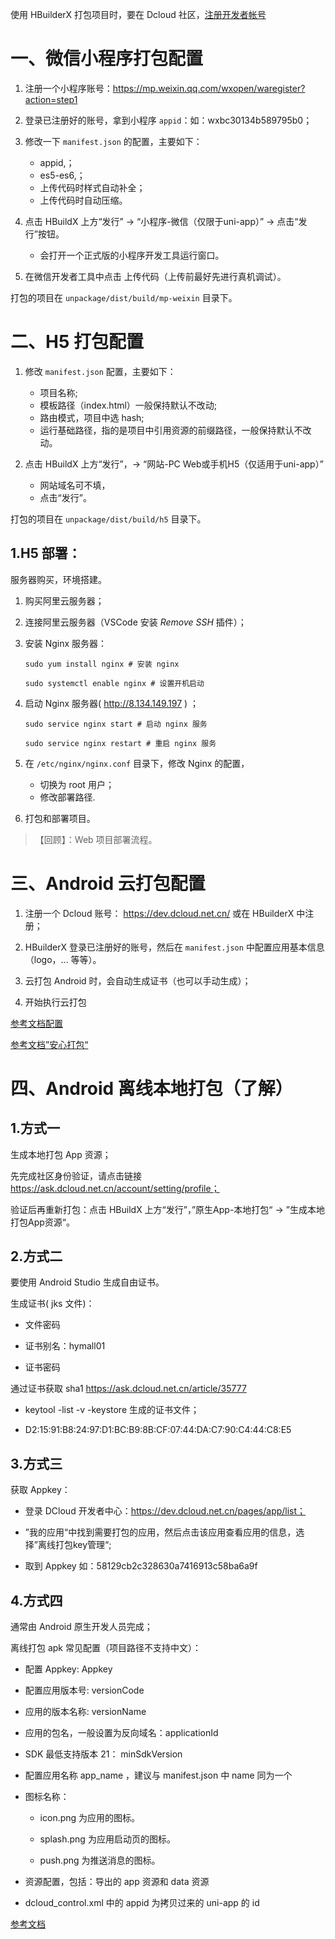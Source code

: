 

使用 HBuilderX 打包项目时，要在 Dcloud 社区，[注册开发者帐号](https://ask.dcloud.net.cn/account/setting/profile )

# 一、微信小程序打包配置

1. 注册一个小程序账号：https://mp.weixin.qq.com/wxopen/waregister?action=step1
2. 登录已注册好的账号，拿到小程序 `appid`：如：wxbc30134b589795b0；
3. 修改一下 `manifest.json` 的配置，主要如下：
   - appid,；
   - es5-es6,；
   - 上传代码时样式自动补全；
   - 上传代码时自动压缩。

4. 点击 HBuildX 上方“发行” -> “小程序-微信（仅限于uni-app）” -> 点击“发行”按钮。
   - 会打开一个正式版的小程序开发工具运行窗口。

5. 在微信开发者工具中点击 上传代码（上传前最好先进行真机调试）。

打包的项目在 `unpackage/dist/build/mp-weixin` 目录下。

# 二、H5 打包配置

1. 修改 `manifest.json` 配置，主要如下：
   - 项目名称;
   - 模板路径（index.html）一般保持默认不改动;
   - 路由模式，项目中选 hash;
   - 运行基础路径，指的是项目中引用资源的前缀路径，一般保持默认不改动。

2. 点击 HBuildX 上方“发行”，-> “网站-PC Web或手机H5（仅适用于uni-app）”
   - 网站域名可不填，
   - 点击“发行”。

打包的项目在 `unpackage/dist/build/h5` 目录下。

## 1.H5 部署：

服务器购买，环境搭建。

1. 购买阿里云服务器；

2. 连接阿里云服务器（VSCode 安装 *Remove SSH* 插件）；

3. 安装 Nginx 服务器：

	```shell
	sudo yum install nginx # 安装 nginx

	sudo systemctl enable nginx # 设置开机启动
	```

 4. 启动 Nginx 服务器( http://8.134.149.197 ) ；

	```shell
	sudo service nginx start # 启动 nginx 服务

	sudo service nginx restart # 重启 nginx 服务
	```


5. 在 `/etc/nginx/nginx.conf` 目录下，修改 Nginx 的配置，
   - 切换为 root 用户；
   - 修改部署路径.

6. 打包和部署项目。

> 【回顾】：Web 项目部署流程。

# 三、Android 云打包配置

1. 注册一个 Dcloud 账号： https://dev.dcloud.net.cn/ 或在 HBuilderX 中注册；

2. HBuilderX 登录已注册好的账号，然后在 `manifest.json` 中配置应用基本信息（logo，... 等等）。

3. 云打包 Android 时，会自动生成证书（也可以手动生成）；

4. 开始执行云打包

[参考文档配置](https://uniapp.dcloud.net.cn/tutorial/app-base.html)

[参考文档”安心打包“](https://uniapp.dcloud.net.cn/tutorial/build/SafePack.html#)

# 四、Android 离线本地打包（了解）

## 1.方式一

生成本地打包 App 资源；

先完成社区身份验证，请点击链接 https://ask.dcloud.net.cn/account/setting/profile；

验证后再重新打包：点击 HBuildX 上方“发行”，”原生App-本地打包“ -> ”生成本地打包App资源“。

## 2.方式二

要使用 Android Studio 生成自由证书。

生成证书( jks 文件)：

- 文件密码

- 证书别名：hymall01

- 证书密码

通过证书获取 sha1 https://ask.dcloud.net.cn/article/35777

-  keytool -list -v -keystore 生成的证书文件；

-  D2:15:91:B8:24:97:D1:BC:B9:8B:CF:07:44:DA:C7:90:C4:44:C8:E5

## 3.方式三

获取 Appkey：

- 登录 DCloud 开发者中心：https://dev.dcloud.net.cn/pages/app/list；

- ”我的应用“中找到需要打包的应用，然后点击该应用查看应用的信息，选择”离线打包key管理“;

- 取到 Appkey 如：58129cb2c328630a7416913c58ba6a9f

## 4.方式四

通常由 Android 原生开发人员完成；

离线打包 apk 常见配置（项目路径不支持中文）：

- 配置 Appkey: Appkey

- 配置应用版本号: versionCode

- 应用的版本名称: versionName

- 应用的包名，一般设置为反向域名：applicationId

-  SDK 最低支持版本 21： minSdkVersion

- 配置应用名称 app_name ，建议与 manifest.json 中 name 同为一个

- 图标名称：

   - icon.png 为应用的图标。

   - splash.png 为应用启动页的图标。

   - push.png 为推送消息的图标。

- 资源配置，包括：导出的 app 资源和 data 资源

-  dcloud_control.xml 中的 appid 为拷贝过来的 uni-app 的 id


[参考文档](https://nativesupport.dcloud.net.cn/AppDocs/usesdk/android.html#)

